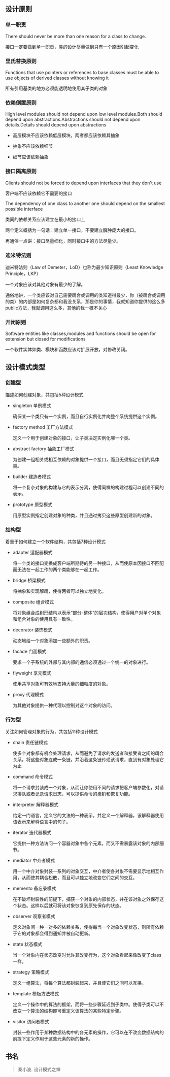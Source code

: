 ## 设计原则

### 单一职责

There should never be more than one reason for a class to change.

接口一定要做到单一职责，类的设计尽量做到只有一个原因引起变化

### 里氏替换原则

Functions that use pointers or references to base classes must be able to use objects of derived classes without knowing it

所有引用基类的地方必须能透明地使用其子类的对象

### 依赖倒置原则

High level modules should not depend upon low level modules.Both should depend upon abstractions.Abstractions should not depend upon details.Details should depend upon abstractions

* 高层模块不应该依赖低层模块，两者都应该依赖其抽象

* 抽象不应该依赖细节

* 细节应该依赖抽象

### 接口隔离原则

Clients should not be forced to depend upon interfaces that they don't use

客户端不应该依赖它不需要的接口

The dependency of one class to another one should depend on the smallest possible interface

类间的依赖关系应该建立在最小的接口上

两个定义概括为一句话：建立单一接口，不要建立臃肿庞大的接口。

再通俗一点讲：接口尽量细化，同时接口中的方法尽量少。

### 迪米特法则

迪米特法则（Law of Demeter，LoD）也称为最少知识原则（Least Knowledge Principle，LKP）

一个对象应该对其他对象有最少的了解。

通俗地讲，一个类应该对自己需要耦合或调用的类知道得最少，你（被耦合或调用的类）的内部是如何复杂都和我没关系，那是你的事情，我就知道你提供的这么多public方法，我就调用这么多，其他的我一概不关心

### 开闭原则

Software entities like classes,modules and functions should be open for extension but closed for modifications

一个软件实体如类、模块和函数应该对扩展开放，对修改关闭。

## 设计模式类型

### 创建型

描述如何创建对象，共包括5种设计模式

* singleton 单例模式

  确保某一个类只有一个实例，而且自行实例化并向整个系统提供这个实例。

* factory method 工厂方法模式

  定义一个用于创建对象的接口，让子类决定实例化哪一个类。

* abstract factory 抽象工厂模式

  为创建一组相关或相互依赖的对象提供一个接口，而且无须指定它们的具体类。

* builder 建造者模式

  将一个复杂对象的构建与它的表示分离，使得同样的构建过程可以创建不同的表示。

* prototype 原型模式

  用原型实例指定创建对象的种类，并且通过拷贝这些原型创建新的对象。

### 结构型

着重于如何建立一个软件结构，共包括7种设计模式

* adapter 适配器模式

  将一个类的接口变换成客户端所期待的另一种接口，从而使原本因接口不匹配而无法在一起工作的两个类能够在一起工作。

* bridge 桥梁模式

  将抽象和实现解耦，使得两者可以独立地变化。

* composite 组合模式

  将对象组合成树形结构以表示“部分-整体”的层次结构，使得用户对单个对象和组合对象的使用具有一致性。

* decorator 装饰模式

  动态地给一个对象添加一些额外的职责。

* facade 门面模式

  要求一个子系统的外部与其内部的通信必须通过一个统一的对象进行。

* flyweight 享元模式

  使用共享对象可有效地支持大量的细粒度的对象。

* proxy 代理模式

  为其他对象提供一种代理以控制对这个对象的访问。

### 行为型

关注如何管理对象的行为，共包括11种设计模式

* chain 责任链模式

  使多个对象都有机会处理请求，从而避免了请求的发送者和接受者之间的耦合关系。将这些对象连成一条链，并沿着这条链传递该请求，直到有对象处理它为止

* command 命令模式

  将一个请求封装成一个对象，从而让你使用不同的请求把客户端参数化，对请求排队或者记录请求日志，可以提供命令的撤销和恢复功能。

* interpreter 解释器模式

  给定一门语言，定义它的文法的一种表示，并定义一个解释器，该解释器使用该表示来解释语言中的句子。

* iterator 迭代器模式

  它提供一种方法访问一个容器对象中各个元素，而又不需暴露该对象的内部细节。

* mediator 中介者模式

  用一个中介对象封装一系列的对象交互，中介者使各对象不需要显示地相互作用，从而使其耦合松散，而且可以独立地改变它们之间的交互。

* memento 备忘录模式

  在不破坏封装性的前提下，捕获一个对象的内部状态，并在该对象之外保存这个状态。这样以后就可将该对象恢复到原先保存的状态。

* observer 观察者模式

  定义对象间一种一对多的依赖关系，使得每当一个对象改变状态，则所有依赖于它的对象都会得到通知并被自动更新。

* state 状态模式

  当一个对象内在状态改变时允许其改变行为，这个对象看起来像改变了class一样。

* strategy 策略模式

  定义一组算法，将每个算法都封装起来，并且使它们之间可以互换。

* template 模板方法模式

  定义一个操作中的算法的框架，而将一些步骤延迟到子类中。使得子类可以不改变一个算法的结构即可重定义该算法的某些特定步骤。

* visitor 访问者模式

  封装一些作用于某种数据结构中的各元素的操作，它可以在不改变数据结构的前提下定义作用于这些元素的新的操作。

## 书名

> 秦小波. 设计模式之禅